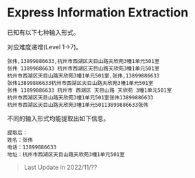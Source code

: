 # Express Information Extraction

已知有以下七种输入形式。

对应难度递增(Level 1->7)。

```
张伟,13899886633,杭州市西湖区天目山路天欣苑3幢1单元501室
张伟 13899886633 杭州市西湖区天目山路天欣苑3幢1单元501室
杭州市西湖区天目山路天欣苑3幢1单元501室,张伟,13899886633
张伟13899886633杭州市西湖区天目山路天欣苑3幢1单元501室
张伟 13899886633 杭州市 西湖区 天目山路 天欣苑 3幢1单元501室
杭州市西湖区天目山路天欣苑3幢1单元501室张伟13899886633
杭州市西湖区天目山路天欣苑3幢1单元50113899886633张伟
```

不同的输入形式均能提取出如下信息。

```
提取后：
姓名：张伟
电话：13899886633
地址：杭州市西湖区天目山路天欣苑3幢1单元501室
```

> Last Update in 2022/11/??